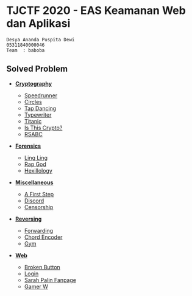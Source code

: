 # TJCTF 2020 - EAS Keamanan Web dan Aplikasi
```
Desya Ananda Puspita Dewi
05311840000046
Team  : baboba
```

## Solved Problem
- **[Cryptography](https://github.com/desyaapd/TJCTF-2020-05311840000046-Desya/tree/master/Cryptography)**
  - [Speedrunner](https://github.com/desyaapd/TJCTF-2020-05311840000046-Desya/tree/master/Cryptography/Speedrunner)
  - [Circles](https://github.com/desyaapd/TJCTF-2020-05311840000046-Desya/tree/master/Cryptography/Circles)
  - [Tap Dancing](https://github.com/desyaapd/TJCTF-2020-05311840000046-Desya/tree/master/Cryptography/Tap%20Dancing)
  - [Typewriter](https://github.com/desyaapd/TJCTF-2020-05311840000046-Desya/tree/master/Cryptography/Typewriter)
  - [Titanic](https://github.com/desyaapd/TJCTF-2020-05311840000046-Desya/tree/master/Cryptography/Titanic)
  - [Is This Crypto?](https://github.com/desyaapd/TJCTF-2020-05311840000046-Desya/tree/master/Cryptography/Is%20This%20Crypto?)
  - [RSABC](https://github.com/desyaapd/TJCTF-2020-05311840000046-Desya/tree/master/Cryptography/RSABC)

- **[Forensics](https://github.com/desyaapd/TJCTF-2020-05311840000046-Desya/tree/master/Forensics)**
  - [Ling Ling](https://github.com/desyaapd/TJCTF-2020-05311840000046-Desya/tree/master/Forensics/Ling%20Ling)
  - [Rap God](https://github.com/desyaapd/TJCTF-2020-05311840000046-Desya/tree/master/Forensics/Rap-God)
  - [Hexillology](https://github.com/desyaapd/TJCTF-2020-05311840000046-Desya/tree/master/Forensics/Hexillology)

- **[Miscellaneous](https://github.com/desyaapd/TJCTF-2020-05311840000046-Desya/tree/master/Miscellaneous)**
  - [A First Step](https://github.com/desyaapd/TJCTF-2020-05311840000046-Desya/tree/master/Miscellaneous/A%20First%20Step)
  - [Discord](https://github.com/desyaapd/TJCTF-2020-05311840000046-Desya/tree/master/Miscellaneous/Discord)
  - [Censorship](https://github.com/desyaapd/TJCTF-2020-05311840000046-Desya/tree/master/Miscellaneous/Censorship)

- **[Reversing](https://github.com/desyaapd/TJCTF-2020-05311840000046-Desya/tree/master/Reversing)**
  - [Forwarding](https://github.com/desyaapd/TJCTF-2020-05311840000046-Desya/tree/master/Reversing/Forwarding)
  - [Chord Encoder](https://github.com/desyaapd/TJCTF-2020-05311840000046-Desya/tree/master/Reversing/Chord%20Encoder)
  - [Gym](https://github.com/desyaapd/TJCTF-2020-05311840000046-Desya/tree/master/Reversing/Gym)

- **[Web](https://github.com/desyaapd/TJCTF-2020-05311840000046-Desya/tree/master/Web)**
  - [Broken Button](https://github.com/desyaapd/TJCTF-2020-05311840000046-Desya/tree/master/Web/Broken%20Button)
  - [Login](https://github.com/desyaapd/TJCTF-2020-05311840000046-Desya/tree/master/Web/Login)
  - [Sarah Palin Fanpage](https://github.com/desyaapd/TJCTF-2020-05311840000046-Desya/tree/master/Web/Sarah%20Palin)
  - [Gamer W](https://github.com/desyaapd/TJCTF-2020-05311840000046-Desya/tree/master/Web/Gamer%20W)
